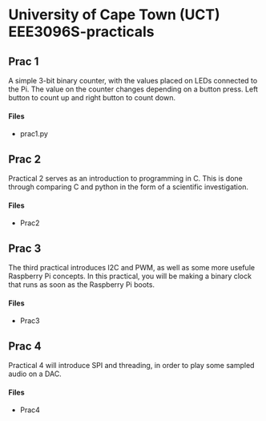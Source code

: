# University of Cape Town (UCT) EEE3096S-practicals

## Prac 1

A simple 3-bit binary counter, with the values placed
on LEDs connected to the Pi. The value on the counter changes depending on a button
press. Left button to count up and right button to count down.

#### Files
- prac1.py

## Prac 2
Practical 2 serves as an introduction to programming in C. This is done through comparing C and python in the form of a scientific investigation.

#### Files
- Prac2

## Prac 3
The third practical introduces I2C and PWM, as well as some more usefule Raspberry Pi concepts. In this practical, you will be making a binary clock that runs as soon as the Raspberry Pi boots.

#### Files
- Prac3

## Prac 4
Practical 4 will introduce SPI and threading, in order to play some sampled audio on a DAC.

#### Files
- Prac4
